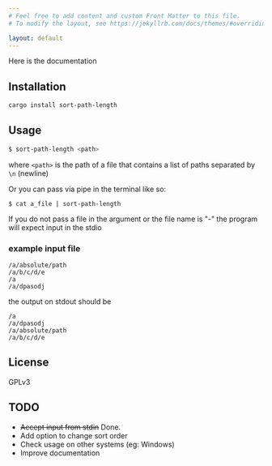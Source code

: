 ```yaml
---
# Feel free to add content and custom Front Matter to this file.
# To modify the layout, see https://jekyllrb.com/docs/themes/#overriding-theme-defaults

layout: default
---
```


Here is the documentation

## Installation

```bash
cargo install sort-path-length
```

## Usage

```bash
$ sort-path-length <path>
```

where `<path>` is the path of a file that contains a list of paths separated by `\n` (newline)

Or you can pass via pipe in the terminal like so:

`$ cat a_file | sort-path-length`

If you do not pass a file in the argument or the file name is "-" the program will expect input in the stdio


### example input file

```
/a/absolute/path
/a/b/c/d/e
/a
/a/dpasodj
```

the output on stdout should be

```
/a
/a/dpasodj
/a/absolute/path
/a/b/c/d/e
```


## License

GPLv3

## TODO

* ~~Accept input from stdin~~ Done.
* Add option to change sort order
* Check usage on other systems (eg: Windows)
* Improve documentation
